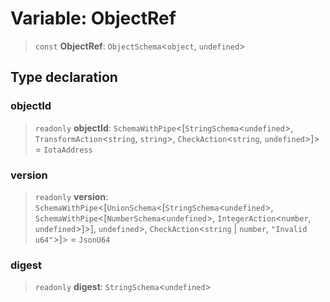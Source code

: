 # Variable: ObjectRef

> `const` **ObjectRef**: `ObjectSchema`\<`object`, `undefined`\>

## Type declaration

### objectId

> `readonly` **objectId**: `SchemaWithPipe`\<[`StringSchema`\<`undefined`\>, `TransformAction`\<`string`, `string`\>, `CheckAction`\<`string`, `undefined`\>]\> = `IotaAddress`

### version

> `readonly` **version**: `SchemaWithPipe`\<[`UnionSchema`\<[`StringSchema`\<`undefined`\>, `SchemaWithPipe`\<[`NumberSchema`\<`undefined`\>, `IntegerAction`\<`number`, `undefined`\>]\>], `undefined`\>, `CheckAction`\<`string` \| `number`, `"Invalid u64"`\>]\> = `JsonU64`

### digest

> `readonly` **digest**: `StringSchema`\<`undefined`\>
